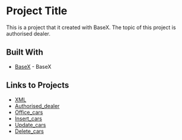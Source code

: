 # Project Title

This is a project that it created with BaseX. The topic of this project is authorised dealer.

## Built With

* [BaseX](http://basex.org/) - BaseX


## Links to Projects

* [XML](https://github.com/elbrus19/Authorised_dealer/blob/master/authorised_dealer.xml)
* [Authorised_dealer](https://github.com/elbrus19/Authorised_dealer/blob/master/cars.xq)
* [Office_cars](https://github.com/elbrus19/Authorised_dealer/blob/master/office_cars.xq)
* [Insert_cars](https://github.com/elbrus19/Authorised_dealer/blob/master/insert_cars.xq)
* [Update_cars](https://github.com/elbrus19/Authorised_dealer/blob/master/update_cars.xq)
* [Delete_cars](https://github.com/elbrus19/Authorised_dealer/blob/master/delete_cars.xq)
